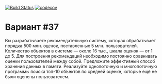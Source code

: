 [![Build Status](https://travis-ci.org/DuckLuckBreakout/park_mail_c_1_sem.svg?branch=iz_2)](https://travis-ci.org/DuckLuckBreakout/park_mail_c_1_sem)
[![codecov](https://codecov.io/gh/DuckLuckBreakout/park_mail_c_1_sem/branch/iz_2/graph/badge.svg?token=5RRTV5L1VE)](undefined)

# Вариант #37
Вы разрабатываете рекомендательную систему, которая обрабатывает порядка 500 млн. оценок, поставленных 5 млн. пользователей. Количество объектов в системе — около 16 тыс., шкала оценок — от 1 до 5. Для построения рекомендаций необходимо постоянно сравнивать оценки пользователей между собой. Предложите эффективный способ хранения данных в памяти. Реализуйте однопоточную и многопоточную программы поиска топ-10 объектов по средней оценке, которые ещё не были оценены пользователем.
